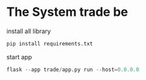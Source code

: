 # The System trade be

install all library
```python
pip install requirements.txt
```

start app

```python
flask --app trade/app.py run --host=0.0.0.0
```
